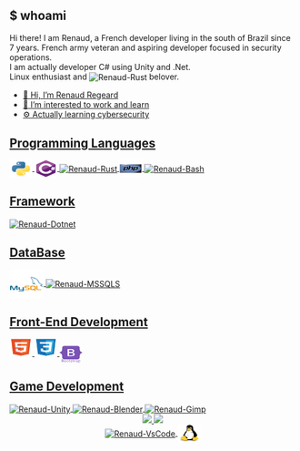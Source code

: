 <h2>$ whoami</h2>
<div>
Hi there! I am Renaud, a French developer living in the south of Brazil since 7 years. French army veteran and aspiring developer focused in security operations.
<br/>
I am actually developer C# using Unity and .Net.
<br/>
Linux enthusiast and <img align="center" alt="Renaud-Rust" height="30" width="40" src="https://cdn.jsdelivr.net/gh/devicons/devicon/icons/rust/rust-plain.svg" /> belover.
</div>

<div align="left">
  <a href="https://github.com/redjigame">
    

</div>

- 👋 Hi, I’m Renaud Regeard 
- 📝 I’m interested to work and learn
- ⚙ Actually learning cybersecurity
  
<h2>Programming Languages</h2>
<div style="display: inline_block">
  <img align="center" alt="Renaud-Python" height="30" width="40" src="https://raw.githubusercontent.com/devicons/devicon/master/icons/python/python-original.svg"/>       <img align="center" alt="Renaud-Csharp" height="30" width="40" src="https://raw.githubusercontent.com/devicons/devicon/master/icons/csharp/csharp-original.svg"/>
  <img align="center" alt="Renaud-Rust" height="30" width="40" src="https://cdn.jsdelivr.net/gh/devicons/devicon/icons/rust/rust-plain.svg" />
  <img align="center" alt="Renaud-Php" height="30" width="40"src="https://raw.githubusercontent.com/devicons/devicon/master/icons/php/php-original.svg"/>
  <img align="center" alt="Renaud-Bash" height="30" width="40"src="https://www.vectorlogo.zone/logos/gnu_bash/gnu_bash-icon.svg"/>
</div> 
  
<h2>Framework</h2>
<div style="display: inline_block">  
  <img align="center" alt="Renaud-Dotnet" height="30" width="40" src="https://cdn.jsdelivr.net/gh/devicons/devicon/icons/dotnetcore/dotnetcore-original.svg" />
</div>
  
<h2>DataBase</h2>
<div style="display: inline_block">  
<img align="center" alt="Renaud-MySQL" height="50" width="60" src="https://raw.githubusercontent.com/devicons/devicon/master/icons/mysql/mysql-original-wordmark.svg"/>
  <img align="center" alt="Renaud-MSSQLS" height="50" width="60" src="https://www.svgrepo.com/show/303229/microsoft-sql-server-logo.svg"/>
</div>
  
<h2>Front-End Development</h2>
<div style="display: inline_block">
      <img alt="Renaud-HTML" height="30" width="40" src="https://raw.githubusercontent.com/devicons/devicon/master/icons/html5/html5-original.svg">
      <img alt="Renaud-CSS" height="30" width="40" src="https://raw.githubusercontent.com/devicons/devicon/master/icons/css3/css3-original.svg">
      <img align="center" alt="Renaud-HTML" height="30" width="40" src="https://raw.githubusercontent.com/devicons/devicon/master/icons/bootstrap/bootstrap-plain-wordmark.svg">
</div>
  
  <h2>Game Development</h2>
<div style="display: inline_block">  
  <img align="center" alt="Renaud-Unity" height="30" width="40" src="https://cdn.jsdelivr.net/gh/devicons/devicon/icons/unity/unity-original.svg" />
  <img align="center" alt="Renaud-Blender" height="30" width="40" src="https://download.blender.org/branding/community/blender_community_badge_white.svg" />
  <img align="center" alt="Renaud-Gimp" height="30" width="40" src="https://cdn.jsdelivr.net/gh/devicons/devicon/icons/gimp/gimp-original-wordmark.svg" />
</div>
      

  <div align="center">
  <a href="https://github.com/redjigame">
    <img height="180em" src="https://github-readme-stats.vercel.app/api?username=redjigame&show_icons=true&theme=dark&include_all_commits=true&count_private=true"/>
  <img height="180em" src="https://github-readme-stats.vercel.app/api/top-langs/?username=redjigame&layout=compact&langs_count=7&theme=dark"/>
</div>
    
<div align="center" style="display: inline_block">
  <img align="center" alt="Renaud-VsCode" height="30" width="40" src="https://cdn.jsdelivr.net/gh/devicons/devicon/icons/vscode/vscode-original.svg" />
  <img align="center" alt="Renaud-Linux" height="30" width="40" src="https://raw.githubusercontent.com/devicons/devicon/master/icons/linux/linux-original.svg"/>
</div>


    
    
